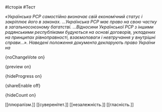 #Історія #Тест

*«Українська РСР самостійно визначає свій економічний статус і закріплює його в законах. ...Українська РСР має право на свою частку в загальносоюзному багатстві. ...Відносини Української РСР з іншими радянськими республіками будуються на основі договорів, укладених на принципах рівноправності, взаємоповаги і невтручання у внутрішні справи...». Наведені положення документа декларують право України на*

{noChangeVote on}

{preview on}

{hideProgress on}

{shareEnable off}

{hideCount on}

[[плюралізм.]]
[[суверенітет.]]
[[незалежність.]]
[[гласність.]]
